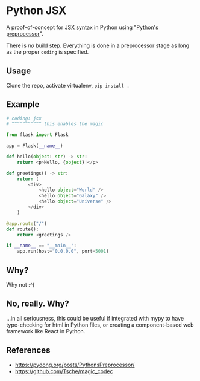 # Python JSX
A proof-of-concept for [JSX syntax](https://react.dev/learn/writing-markup-with-jsx) in Python using "[Python's preprocessor](https://pydong.org/posts/PythonsPreprocessor/)".

There is *no* build step. Everything is done in a preprocessor stage as long as the proper `coding` is specified.

## Usage

Clone the repo, activate virtualenv, `pip install .`

## Example

```python
# coding: jsx
# ^^^^^^^^^^^ this enables the magic

from flask import Flask

app = Flask(__name__)

def hello(object: str) -> str:
    return <p>Hello, {object}!</p>

def greetings() -> str:
    return (
        <div>
            <hello object="World" />
            <hello object="Galaxy" />
            <hello object="Universe" />
        </div>
    )

@app.route("/")
def route():
    return <greetings />

if __name__ == "__main__":
    app.run(host="0.0.0.0", port=5001)
```

## Why?
Why not :^)

## No, really. Why?
...in all seriousness, this could be useful if integrated with mypy to have type-checking for html in Python files, or creating a component-based web framework like React in Python.

## References
- https://pydong.org/posts/PythonsPreprocessor/
- https://github.com/Tsche/magic_codec
